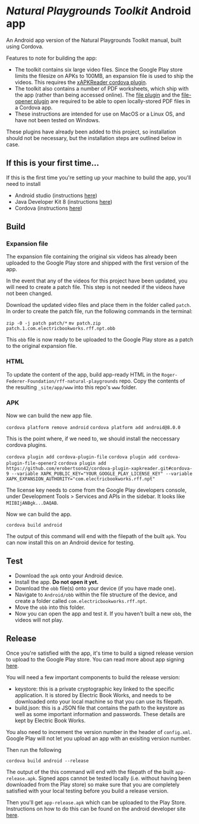 # *Natural Playgrounds Toolkit* Android app

An Android app version of the Natural Playgrounds Toolkit manual, built using Cordova. 

Features to note for building the app:

* The toolkit contains six large video files. Since the Google Play store limits the filesize on APKs to 100MB, an expansion file is used to ship the videos. This requires the [xAPKReader cordova plugin](https://github.com/erobertson42/cordova-plugin-xapkreader/tree/cordova-9).
* The toolkit also contains a number of PDF worksheets, which ship with the app (rather than being accessed online). The [file plugin](https://github.com/apache/cordova-plugin-file) and the [file-opener plugin](https://github.com/pwlin/cordova-plugin-file-opener2) are required to be able to open locally-stored PDF files in a Cordova app.
* These instructions are intended for use on MacOS or a Linux OS, and have not been tested on Windows.

These plugins have already been added to this project, so installation should not be necessary, but the installation steps are outlined below in case.

## If this is your first time...

If this is the first time you're setting up your machine to build the app, you'll need to install

* Android studio (instructions [here](https://developer.android.com/studio/install))
* Java Developer Kit 8 (instructions [here](https://www.oracle.com/technetwork/java/javase/downloads/jdk8-downloads-2133151.html))
* Cordova (instructions [here](https://cordova.apache.org/docs/en/latest/guide/cli/#installing-the-cordova-cli))

## Build

### Expansion file

The expansion file containing the original six videos has already been uploaded to the Google Play store and shipped with the first version of the app.

In the event that any of the videos for this project have been updated, you will need to create a patch file. This step is not needed if the videos have not been changed.

Download the updated video files and place them in the folder called `patch`. In order to create the patch file, run the following commands in the terminal:

`zip -0 -j patch patch/*`
`mv patch.zip patch.1.com.electricbookworks.rff.npt.obb`

This `obb` file is now ready to be uploaded to the Google Play store as a patch to the original expansion file. 

### HTML

To update the content of the app, build app-ready HTML in the `Roger-Federer-Foundation/rff-natural-playgrounds` repo. Copy the contents of the resulting `_site/app/www` into this repo's `www` folder. 

### APK

Now we can build the new app file. 

`cordova platform remove android`
`cordova platform add android@8.0.0`

This is the point where, if we need to, we should install the neccessary cordova plugins. 

`cordova plugin add cordova-plugin-file`
`cordova plugin add cordova-plugin-file-opener2`
`cordova plugin add https://github.com/erobertson42/cordova-plugin-xapkreader.git#cordova-9 --variable XAPK_PUBLIC_KEY="YOUR_GOOGLE_PLAY_LICENSE_KEY" --variable XAPK_EXPANSION_AUTHORITY="com.electricbookworks.rff.npt"`

The license key needs to come from the Google Play developers console, under Development Tools > Services and APIs in the sidebar. It looks like `MIIBIjANBgk...DAQAB`.

Now we can build the app.

`cordova build android`

The output of this command will end with the filepath of the built `apk`. You can now install this on an Android device for testing.

## Test

* Download the `apk` onto your Android device. 
* Install the app. **Do not open it yet.**
* Download the `obb` file(s) onto your device (if you have made one).
* Navigate to `Android/obb` within the file structure of the device, and create a folder called `com.electricbookworks.rff.npt`.
* Move the `obb` into this folder.
* Now you can open the app and test it. If you haven't built a new `obb`, the videos will not play.

## Release

Once you're satisfied with the app, it's time to build a signed release version to upload to the Google Play store. You can read more about app signing [here](https://developer.android.com/studio/publish/app-signing). 

You will need a few important components to build the release version:

* keystore: this is a private cryptographic key linked to the specific application. It is stored by Electric Book Works, and needs to be downloaded onto your local machine so that you can use its filepath.
* build.json: this is a JSON file that contains the path to the keystore as well as some important information and passwords. These details are kept by Electric Book Works.

You also need to increment the version number in the header of `config.xml`. Google Play will not let you upload an app with an exisiting version number.

Then run the following

`cordova build android --release`

The output of the this command will end with the filepath of the built `app-release.apk`. Signed apps cannot be tested locally (i.e. without having been downloaded from the Play store) so make sure that you are completely satisfied with your local testing before you build a release version. 

Then you'll get `app-release.apk` which can be uploaded to the Play Store. Instructions on how to do this can be found on the android developer site [here](https://developer.android.com/distribute/best-practices/launch). 